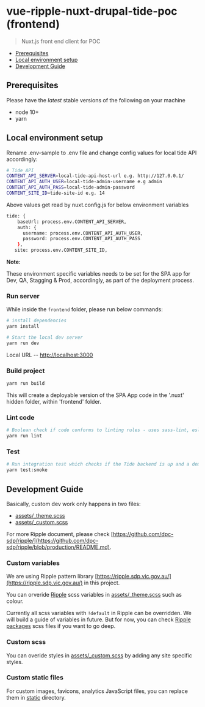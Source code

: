 # vue-ripple-nuxt-drupal-tide-poc (frontend)

> Nuxt.js front end client for POC

- [Prerequisites](#prerequisites)
- [Local environment setup](#local-environment-setup)
- [Development Guide](#development-guide)

## Prerequisites

Please have the *latest* stable versions of the following on your machine

- node 10+
- yarn

## Local environment setup

Rename .env-sample to .env file and change config values for local tide API accordingly:
``` bash
# Tide API
CONTENT_API_SERVER=local-tide-api-host-url e.g. http://127.0.0.1/
CONTENT_API_AUTH_USER=local-tide-admin-username e.g admin
CONTENT_API_AUTH_PASS=local-tide-admin-password
CONTENT_SITE_ID=tide-site-id e.g. 14
```

Above values get read by nuxt.config.js for below environment variables
``` bash
tide: {
    baseUrl: process.env.CONTENT_API_SERVER,
    auth: {
      username: process.env.CONTENT_API_AUTH_USER,
      password: process.env.CONTENT_API_AUTH_PASS
    },
   site: process.env.CONTENT_SITE_ID,
 ```

**Note:**

These environment specific variables needs to be set for the SPA app for Dev, QA, Stagging & Prod, accordingly, as part of the deployment process.

### Run server
While inside the `frontend` folder, please run below commands:

``` bash
# install dependencies
yarn install

# Start the local dev server
yarn run dev
```

Local URL -- [http://localhost:3000](http://localhost:3000)

### Build project
``` bash
yarn run build
```
This will create a deployable version of the SPA App code in the '.nuxt' hidden folder, within 'frontend' folder.

### Lint code

``` bash
# Boolean check if code conforms to linting rules - uses sass-lint, eslint & markdownlint
yarn run lint
```

### Test

``` bash
# Run integration test which checks if the Tide backend is up and a demo landing page can be rendered
yarn test:smoke
```

## Development Guide

Basically, custom dev work only happens in two files:

- [assets/_theme.scss](assets/_theme.scss)
- [assets/_custom.scss](assets/_custom.scss)

For more Ripple document, please check [https://github.com/dpc-sdp/ripple/](https://github.com/dpc-sdp/ripple/blob/production/README.md).

### Custom variables

We are using Ripple pattern library [https://ripple.sdp.vic.gov.au/](https://ripple.sdp.vic.gov.au/) in this project.

You can orveride [Ripple](https://github.com/dpc-sdp/ripple) scss variables in
[assets/_theme.scss](assets/_theme.scss) such as colour.

Currently all scss variables with `!default` in Ripple can be overridden.
We will build a guide of variables in future. But for now, you can check [Ripple packages](https://github.com/dpc-sdp/ripple/blob/master/packages/components) scss files if you want to go deep.

### Custom scss

You can overide styles in [assets/_custom.scss](assets/_custom.scss) by adding any site specific styles.

### Custom static files

For custom images, favicons, analytics JavaScript files, you can replace them in [static](static) directory.
